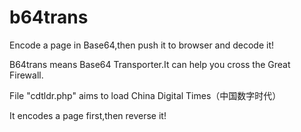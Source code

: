 # b64trans
Encode a page in Base64,then push it to browser and decode it!

B64trans means Base64 Transporter.It can help you cross the Great Firewall.

File "cdtldr.php" aims to load China Digital Times（中国数字时代）

It encodes a page first,then reverse it!
